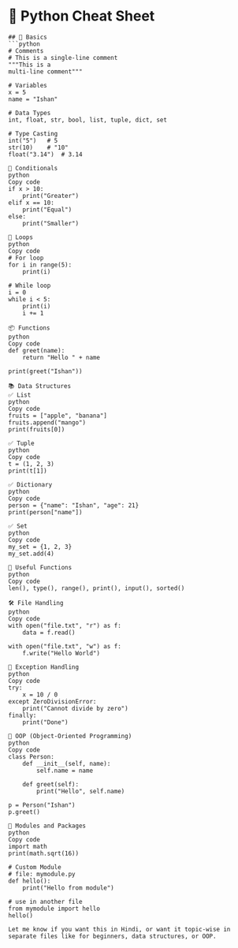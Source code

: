 # 🐍 Python Cheat Sheet

```
## 📌 Basics
```python
# Comments
# This is a single-line comment
"""This is a
multi-line comment"""
```
```
# Variables
x = 5
name = "Ishan"
```
```
# Data Types
int, float, str, bool, list, tuple, dict, set
```
```
# Type Casting
int("5")   # 5
str(10)    # "10"
float("3.14")  # 3.14
```
```
🔄 Conditionals
python
Copy code
if x > 10:
    print("Greater")
elif x == 10:
    print("Equal")
else:
    print("Smaller")
```
```
🔁 Loops
python
Copy code
# For loop
for i in range(5):
    print(i)

# While loop
i = 0
while i < 5:
    print(i)
    i += 1
```
```
📦 Functions
python
Copy code
def greet(name):
    return "Hello " + name

print(greet("Ishan"))
```
```
📚 Data Structures
✅ List
python
Copy code
fruits = ["apple", "banana"]
fruits.append("mango")
print(fruits[0])
```
```
✅ Tuple
python
Copy code
t = (1, 2, 3)
print(t[1])
```
```
✅ Dictionary
python
Copy code
person = {"name": "Ishan", "age": 21}
print(person["name"])
```
```
✅ Set
python
Copy code
my_set = {1, 2, 3}
my_set.add(4)
```
```
🧰 Useful Functions
python
Copy code
len(), type(), range(), print(), input(), sorted()
```
```
🛠️ File Handling
python
Copy code
with open("file.txt", "r") as f:
    data = f.read()

with open("file.txt", "w") as f:
    f.write("Hello World")
```
```
🐞 Exception Handling
python
Copy code
try:
    x = 10 / 0
except ZeroDivisionError:
    print("Cannot divide by zero")
finally:
    print("Done")
```
```
🧪 OOP (Object-Oriented Programming)
python
Copy code
class Person:
    def __init__(self, name):
        self.name = name
    
    def greet(self):
        print("Hello", self.name)

p = Person("Ishan")
p.greet()
```
```
🧪 Modules and Packages
python
Copy code
import math
print(math.sqrt(16))

# Custom Module
# file: mymodule.py
def hello():
    print("Hello from module")

# use in another file
from mymodule import hello
hello()
```
```
Let me know if you want this in Hindi, or want it topic-wise in separate files like for beginners, data structures, or OOP.

```
